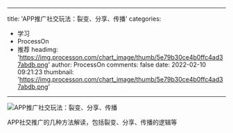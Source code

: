 
---
title: 'APP推广社交玩法：裂变、分享、传播'
categories: 
 - 学习
 - ProcessOn
 - 推荐
headimg: 'https://img.processon.com/chart_image/thumb/5e79b30ce4b0ffc4ad37abdb.png'
author: ProcessOn
comments: false
date: 2022-02-10 09:21:23
thumbnail: 'https://img.processon.com/chart_image/thumb/5e79b30ce4b0ffc4ad37abdb.png'
---

<div>   
<img class="thumb" alt="APP推广社交玩法：裂变、分享、传播" src="https://img.processon.com/chart_image/thumb/5e79b30ce4b0ffc4ad37abdb.png" referrerpolicy="no-referrer">
<p>APP社交推广的几种方法解读，包括裂变、分享、传播的逻辑等</p>  
</div>
            